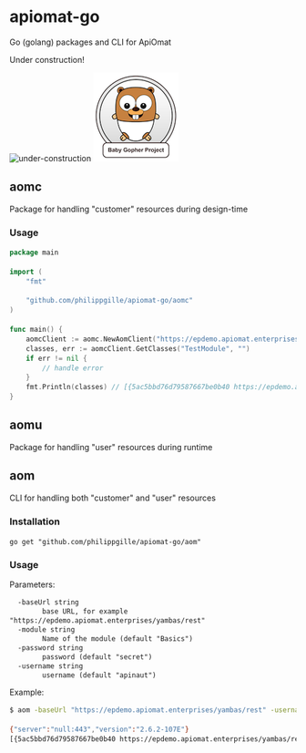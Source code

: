 # apiomat-go

Go (golang) packages and CLI for ApiOmat

Under construction!

<img src="https://octodex.github.com/images/constructocat2.jpg" alt="under-construction" width="150"/> [![baby-gopher](https://raw.githubusercontent.com/drnic/babygopher-site/gh-pages/images/babygopher-badge.png)](http://www.babygopher.org)

## aomc

Package for handling "customer" resources during design-time

### Usage

```go
package main

import (
    "fmt"

    "github.com/philippgille/apiomat-go/aomc"
)

func main() {
    aomcClient := aomc.NewAomClient("https://epdemo.apiomat.enterprises/yambas/rest", "john", "secret", "")
    classes, err := aomcClient.GetClasses("TestModule", "")
    if err != nil {
        // handle error
    }
    fmt.Println(classes) // [{5ac5bbd76d79587667be0b40 https://epdemo.apiomat.enterprises/yambas/rest/modules/TestModule/metamodels/5ac5bbd76d79587667be0b40 BankUser} ... ]
}
```

## aomu

Package for handling "user" resources during runtime

## aom

CLI for handling both "customer" and "user" resources

### Installation

`go get "github.com/philippgille/apiomat-go/aom"`

### Usage

Parameters:

```
  -baseUrl string
        base URL, for example "https://epdemo.apiomat.enterprises/yambas/rest"
  -module string
        Name of the module (default "Basics")
  -password string
        password (default "secret")
  -username string
        username (default "apinaut")
```

Example:

```bash
$ aom -baseUrl "https://epdemo.apiomat.enterprises/yambas/rest" -username "john" -password "secret" -module "TestModule"

{"server":"null:443","version":"2.6.2-107E"}
[{5ac5bbd76d79587667be0b40 https://epdemo.apiomat.enterprises/yambas/rest/modules/TestModule/metamodels/5ac5bbd76d79587667be0b40 BankUser} {5ac776326d79587667bf8987 https://epdemo.apiomat.enterprises/yambas/rest/modules/TestModule/metamodels/5ac776326d79587667bf8987 StandingOrder}]
```
